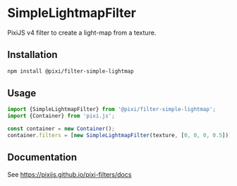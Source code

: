 # SimpleLightmapFilter

PixiJS v4 filter to create a light-map from a texture.

## Installation

```bash
npm install @pixi/filter-simple-lightmap
```

## Usage

```js
import {SimpleLightmapFilter} from '@pixi/filter-simple-lightmap';
import {Container} from 'pixi.js';

const container = new Container();
container.filters = [new SimpleLightmapFilter(texture, [0, 0, 0, 0.5])];
```

## Documentation

See https://pixijs.github.io/pixi-filters/docs